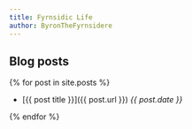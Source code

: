 ```yaml
---
title: Fyrnsidic Life
author: ByronTheFyrnsidere
---
```


## Blog posts

{% for post in site.posts %}

* [{{ post title }}]({{ post.url }}) *{{ post.date }}*

{% endfor %}

